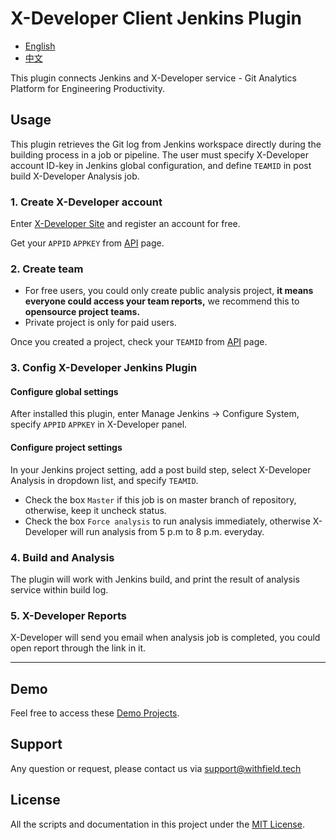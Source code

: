 # X-Developer Client Jenkins Plugin

- [English](https://github.com/FieldTech/x-developer-client-plugin/blob/master/README.md)
- [中文](https://github.com/FieldTech/x-developer-client-plugin/blob/master/README-zh-cn.md)

This plugin connects Jenkins and X-Developer service - Git Analytics Platform for Engineering Productivity.

## Usage

This plugin retrieves the Git log from Jenkins workspace directly during the building process in a job or pipeline. The user must specify X-Developer account ID-key in Jenkins global configuration, and define `TEAMID` in post build X-Developer Analysis job.

### 1. Create X-Developer account

Enter [X-Developer Site](https://x-developer.cn) and register an account for free.

Get your `APPID` `APPKEY` from [API](https://x-developer.cn/accounts/api) page.

### 2. Create team

- For free users, you could only create public analysis project, **it means everyone could access your team reports,** we recommend this to **opensource project teams.**
- Private project is only for paid users.

Once you created a project, check your `TEAMID` from [API](https://x-developer.cn/accounts/api) page.

### 3. Config X-Developer Jenkins Plugin

#### Configure global settings

After installed this plugin, enter Manage Jenkins -> Configure System, specify `APPID` `APPKEY` in X-Developer panel.

#### Configure project settings

In your Jenkins project setting, add a post build step, select X-Developer Analysis in dropdown list, and specify `TEAMID`.

- Check the box `Master` if this job is on master branch of repository, otherwise, keep it uncheck status.
- Check the box `Force analysis` to run analysis immediately, otherwise X-Developer will run analysis from 5 p.m to 8 p.m. everyday.

### 4. Build and Analysis

The plugin will work with Jenkins build, and print the result of analysis service within build log.

### 5. X-Developer Reports

X-Developer will send you email when analysis job is completed, you could open report through the link in it.

---

## Demo

Feel free to access these [Demo Projects](https://x-developer.cn/projects/).

## Support

Any question or request, please contact us via [support@withfield.tech](mailto:support@withfield.tech)

## License

All the scripts and documentation in this project under the [MIT License](https://github.com/FieldTech/x-developer-client-plugin/blob/master/LICENSE).
